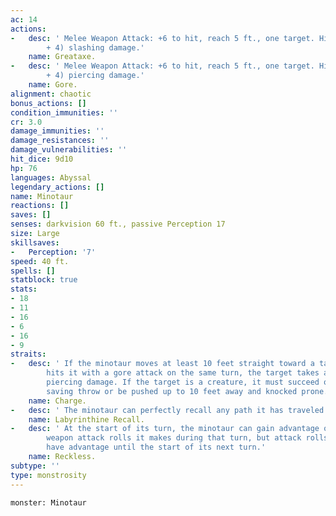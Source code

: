 ```yaml
---
ac: 14
actions:
-   desc: ' Melee Weapon Attack: +6 to hit, reach 5 ft., one target. Hit: 17 (2d12
        + 4) slashing damage.'
    name: Greataxe.
-   desc: ' Melee Weapon Attack: +6 to hit, reach 5 ft., one target. Hit: 13 (2d8
        + 4) piercing damage.'
    name: Gore.
alignment: chaotic
bonus_actions: []
condition_immunities: ''
cr: 3.0
damage_immunities: ''
damage_resistances: ''
damage_vulnerabilities: ''
hit_dice: 9d10
hp: 76
languages: Abyssal
legendary_actions: []
name: Minotaur
reactions: []
saves: []
senses: darkvision 60 ft., passive Perception 17
size: Large
skillsaves:
-   Perception: '7'
speed: 40 ft.
spells: []
statblock: true
stats:
- 18
- 11
- 16
- 6
- 16
- 9
straits:
-   desc: ' If the minotaur moves at least 10 feet straight toward a target and then
        hits it with a gore attack on the same turn, the target takes an extra 9 (2d8)
        piercing damage. If the target is a creature, it must succeed on a DC 14 Strength
        saving throw or be pushed up to 10 feet away and knocked prone.'
    name: Charge.
-   desc: ' The minotaur can perfectly recall any path it has traveled.'
    name: Labyrinthine Recall.
-   desc: ' At the start of its turn, the minotaur can gain advantage on all melee
        weapon attack rolls it makes during that turn, but attack rolls against it
        have advantage until the start of its next turn.'
    name: Reckless.
subtype: ''
type: monstrosity
---
```

```statblock
monster: Minotaur
```